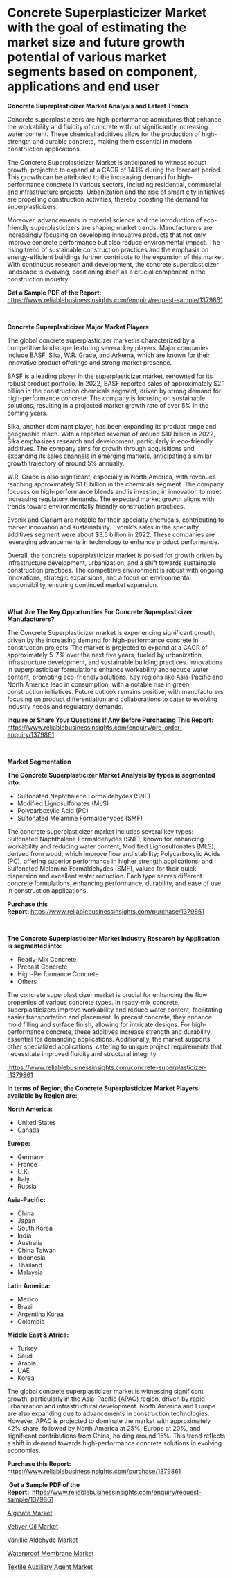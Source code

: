 <p><h1>Concrete Superplasticizer Market with the goal of estimating the market size and future growth potential of various market segments based on component, applications and end user</h1></p><p><strong>Concrete Superplasticizer Market Analysis and Latest Trends</strong></p>
<p><p>Concrete superplasticizers are high-performance admixtures that enhance the workability and fluidity of concrete without significantly increasing water content. These chemical additives allow for the production of high-strength and durable concrete, making them essential in modern construction applications.</p><p>The Concrete Superplasticizer Market is anticipated to witness robust growth, projected to expand at a CAGR of 14.1% during the forecast period. This growth can be attributed to the increasing demand for high-performance concrete in various sectors, including residential, commercial, and infrastructure projects. Urbanization and the rise of smart city initiatives are propelling construction activities, thereby boosting the demand for superplasticizers.</p><p>Moreover, advancements in material science and the introduction of eco-friendly superplasticizers are shaping market trends. Manufacturers are increasingly focusing on developing innovative products that not only improve concrete performance but also reduce environmental impact. The rising trend of sustainable construction practices and the emphasis on energy-efficient buildings further contribute to the expansion of this market. With continuous research and development, the concrete superplasticizer landscape is evolving, positioning itself as a crucial component in the construction industry.</p></p>
<p><strong>Get a Sample PDF of the Report:&nbsp;</strong> <a href="https://www.reliablebusinessinsights.com/enquiry/request-sample/1379861?utm_campaign=1138&utm_medium=2&utm_source=Github&utm_content=ia&utm_term=02042025&utm_id=concrete-superplasticizer">https://www.reliablebusinessinsights.com/enquiry/request-sample/1379861</a></p>
<p>&nbsp;</p>
<p><strong>Concrete Superplasticizer Major Market Players</strong></p>
<p><p>The global concrete superplasticizer market is characterized by a competitive landscape featuring several key players. Major companies include BASF, Sika, W.R. Grace, and Arkema, which are known for their innovative product offerings and strong market presence.</p><p>BASF is a leading player in the superplasticizer market, renowned for its robust product portfolio. In 2022, BASF reported sales of approximately $2.1 billion in the construction chemicals segment, driven by strong demand for high-performance concrete. The company is focusing on sustainable solutions, resulting in a projected market growth rate of over 5% in the coming years.</p><p>Sika, another dominant player, has been expanding its product range and geographic reach. With a reported revenue of around $10 billion in 2022, Sika emphasizes research and development, particularly in eco-friendly additives. The company aims for growth through acquisitions and expanding its sales channels in emerging markets, anticipating a similar growth trajectory of around 5% annually.</p><p>W.R. Grace is also significant, especially in North America, with revenues reaching approximately $1.6 billion in the chemicals segment. The company focuses on high-performance blends and is investing in innovation to meet increasing regulatory demands. The expected market growth aligns with trends toward environmentally friendly construction practices.</p><p>Evonik and Clariant are notable for their specialty chemicals, contributing to market innovation and sustainability. Evonik's sales in the specialty additives segment were about $3.5 billion in 2022. These companies are leveraging advancements in technology to enhance product performance.</p><p>Overall, the concrete superplasticizer market is poised for growth driven by infrastructure development, urbanization, and a shift towards sustainable construction practices. The competitive environment is robust with ongoing innovations, strategic expansions, and a focus on environmental responsibility, ensuring continued market expansion.</p></p>
<p>&nbsp;</p>
<p><strong>What Are The Key Opportunities For Concrete Superplasticizer Manufacturers?</strong></p>
<p><p>The Concrete Superplasticizer market is experiencing significant growth, driven by the increasing demand for high-performance concrete in construction projects. The market is projected to expand at a CAGR of approximately 5-7% over the next five years, fueled by urbanization, infrastructure development, and sustainable building practices. Innovations in superplasticizer formulations enhance workability and reduce water content, promoting eco-friendly solutions. Key regions like Asia-Pacific and North America lead in consumption, with a notable rise in green construction initiatives. Future outlook remains positive, with manufacturers focusing on product differentiation and collaborations to cater to evolving industry needs and regulatory demands.</p></p>
<p><strong>Inquire or Share Your Questions If Any Before Purchasing This Report:</strong> <a href="https://www.reliablebusinessinsights.com/enquiry/pre-order-enquiry/1379861?utm_campaign=1138&utm_medium=2&utm_source=Github&utm_content=ia&utm_term=02042025&utm_id=concrete-superplasticizer">https://www.reliablebusinessinsights.com/enquiry/pre-order-enquiry/1379861</a></p>
<p>&nbsp;</p>
<p><strong>Market Segmentation</strong></p>
<p><strong>The Concrete Superplasticizer Market Analysis by types is segmented into:</strong></p>
<p><ul><li>Sulfonated Naphthalene Formaldehydes (SNF)</li><li>Modified Lignosulfonates (MLS)</li><li>Polycarboxylic Acid (PC)</li><li>Sulfonated Melamine Formaldehydes (SMF)</li></ul></p>
<p><p>The concrete superplasticizer market includes several key types: Sulfonated Naphthalene Formaldehydes (SNF), known for enhancing workability and reducing water content; Modified Lignosulfonates (MLS), derived from wood, which improve flow and stability; Polycarboxylic Acids (PC), offering superior performance in higher strength applications; and Sulfonated Melamine Formaldehydes (SMF), valued for their quick dispersion and excellent water reduction. Each type serves different concrete formulations, enhancing performance, durability, and ease of use in construction applications.</p></p>
<p><strong>Purchase this Report:&nbsp;</strong><a href="https://www.reliablebusinessinsights.com/purchase/1379861?utm_campaign=1138&utm_medium=2&utm_source=Github&utm_content=ia&utm_term=02042025&utm_id=concrete-superplasticizer">https://www.reliablebusinessinsights.com/purchase/1379861</a></p>
<p>&nbsp;</p>
<p><strong>The Concrete Superplasticizer Market Industry Research by Application is segmented into:</strong></p>
<p><ul><li>Ready-Mix Concrete</li><li>Precast Concrete</li><li>High-Performance Concrete</li><li>Others</li></ul></p>
<p><p>The concrete superplasticizer market is crucial for enhancing the flow properties of various concrete types. In ready-mix concrete, superplasticizers improve workability and reduce water content, facilitating easier transportation and placement. In precast concrete, they enhance mold filling and surface finish, allowing for intricate designs. For high-performance concrete, these additives increase strength and durability, essential for demanding applications. Additionally, the market supports other specialized applications, catering to unique project requirements that necessitate improved fluidity and structural integrity.</p></p>
<p><a href="https://www.reliablebusinessinsights.com/concrete-superplasticizer-r1379861?utm_campaign=1138&utm_medium=2&utm_source=Github&utm_content=ia&utm_term=02042025&utm_id=concrete-superplasticizer">&nbsp;https://www.reliablebusinessinsights.com/concrete-superplasticizer-r1379861</a></p>
<p><strong>In terms of Region, the Concrete Superplasticizer Market Players available by Region are:</strong></p>
<p>
    <p> <strong> North America: </strong>
        <ul>
            <li>United States</li>
            <li>Canada</li>
        </ul>
        </p> 
    <p> <strong> Europe: </strong>
        <ul>
            <li>Germany</li>
            <li>France</li>
            <li>U.K.</li>
            <li>Italy</li>
            <li>Russia</li>
        </ul>
        </p> 
    <p> <strong> Asia-Pacific: </strong>
        <ul>
            <li>China</li>
            <li>Japan</li>
            <li>South Korea</li>
            <li>India</li>
            <li>Australia</li>
            <li>China Taiwan</li>
            <li>Indonesia</li>
            <li>Thailand</li>
            <li>Malaysia</li>
        </ul>
        </p> 
    <p> <strong> Latin America: </strong>
        <ul>
            <li>Mexico</li>
            <li>Brazil</li>
            <li>Argentina Korea</li>
            <li>Colombia</li>
        </ul>
        </p> 
    <p> <strong> Middle East & Africa: </strong>
        <ul>
            <li>Turkey</li>
            <li>Saudi</li>
            <li>Arabia</li>
            <li>UAE</li>
            <li>Korea</li>
        </ul>
    </p>
    </p>
<p><p>The global concrete superplasticizer market is witnessing significant growth, particularly in the Asia-Pacific (APAC) region, driven by rapid urbanization and infrastructural development. North America and Europe are also expanding due to advancements in construction technologies. However, APAC is projected to dominate the market with approximately 42% share, followed by North America at 25%, Europe at 20%, and significant contributions from China, holding around 15%. This trend reflects a shift in demand towards high-performance concrete solutions in evolving economies.</p></p>
<p><strong>Purchase this Report: </strong><a href="https://www.reliablebusinessinsights.com/purchase/1379861?utm_campaign=1138&utm_medium=2&utm_source=Github&utm_content=ia&utm_term=02042025&utm_id=concrete-superplasticizer">https://www.reliablebusinessinsights.com/purchase/1379861</a></p>
<p>&nbsp;<strong>Get a Sample PDF of the Report:&nbsp;&nbsp;</strong><a href="https://www.reliablebusinessinsights.com/enquiry/request-sample/1379861?utm_campaign=1138&utm_medium=2&utm_source=Github&utm_content=ia&utm_term=02042025&utm_id=concrete-superplasticizer">https://www.reliablebusinessinsights.com/enquiry/request-sample/1379861</a></p>
<p><strong></strong></p>
<p><p><a href="https://github.com/totrisammir/Market-Research-Report-List-1/blob/main/alginate-market.md?utm_campaign=1138&utm_medium=2&utm_source=Github&utm_content=ia&utm_term=02042025&utm_id=concrete-superplasticizer">Alginate Market</a></p><p><a href="https://github.com/latilsmickl8/Market-Research-Report-List-1/blob/main/vetiver-oil-market.md?utm_campaign=1138&utm_medium=2&utm_source=Github&utm_content=ia&utm_term=02042025&utm_id=concrete-superplasticizer">Vetiver Oil Market</a></p><p><a href="https://github.com/guyerkanakwu/Market-Research-Report-List-1/blob/main/vanillic-aldehyde-market.md?utm_campaign=1138&utm_medium=2&utm_source=Github&utm_content=ia&utm_term=02042025&utm_id=concrete-superplasticizer">Vanillic Aldehyde Market</a></p><p><a href="https://github.com/bhuraoutenc8/Market-Research-Report-List-1/blob/main/waterproof-membrane-market.md?utm_campaign=1138&utm_medium=2&utm_source=Github&utm_content=ia&utm_term=02042025&utm_id=concrete-superplasticizer">Waterproof Membrane Market</a></p><p><a href="https://github.com/tandepinho3p/Market-Research-Report-List-1/blob/main/textile-auxiliary-agent-market.md?utm_campaign=1138&utm_medium=2&utm_source=Github&utm_content=ia&utm_term=02042025&utm_id=concrete-superplasticizer">Textile Auxiliary Agent Market</a></p></p>